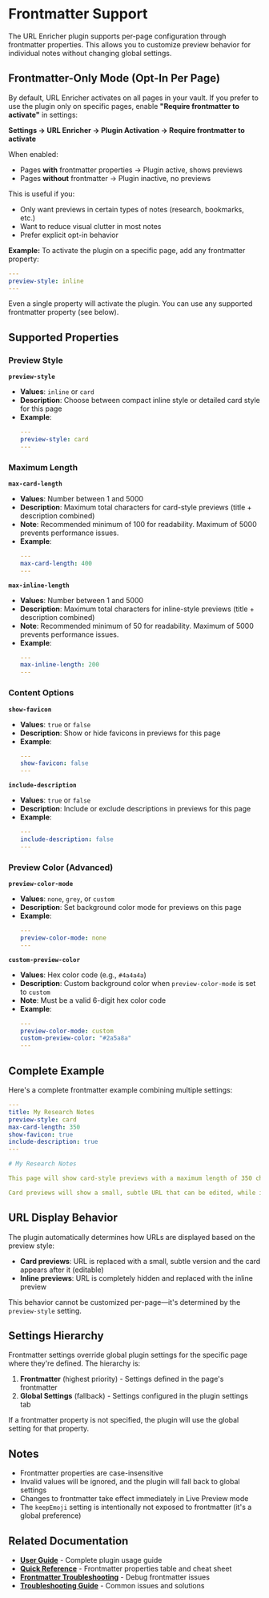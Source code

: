 # Frontmatter Support

The URL Enricher plugin supports per-page configuration through frontmatter properties. This allows you to customize preview behavior for individual notes without changing global settings.

## Frontmatter-Only Mode (Opt-In Per Page)

By default, URL Enricher activates on all pages in your vault. If you prefer to use the plugin only on specific pages, enable **"Require frontmatter to activate"** in settings:

**Settings → URL Enricher → Plugin Activation → Require frontmatter to activate**

When enabled:
- Pages **with** frontmatter properties → Plugin active, shows previews
- Pages **without** frontmatter → Plugin inactive, no previews

This is useful if you:
- Only want previews in certain types of notes (research, bookmarks, etc.)
- Want to reduce visual clutter in most notes
- Prefer explicit opt-in behavior

**Example:** To activate the plugin on a specific page, add any frontmatter property:
```yaml
---
preview-style: inline
---
```

Even a single property will activate the plugin. You can use any supported frontmatter property (see below).

## Supported Properties

### Preview Style

**`preview-style`**
- **Values**: `inline` or `card`
- **Description**: Choose between compact inline style or detailed card style for this page
- **Example**:
  ```yaml
  ---
  preview-style: card
  ---
  ```

### Maximum Length

**`max-card-length`**
- **Values**: Number between 1 and 5000
- **Description**: Maximum total characters for card-style previews (title + description combined)
- **Note**: Recommended minimum of 100 for readability. Maximum of 5000 prevents performance issues.
- **Example**:
  ```yaml
  ---
  max-card-length: 400
  ---
  ```

**`max-inline-length`**
- **Values**: Number between 1 and 5000
- **Description**: Maximum total characters for inline-style previews (title + description combined)
- **Note**: Recommended minimum of 50 for readability. Maximum of 5000 prevents performance issues.
- **Example**:
  ```yaml
  ---
  max-inline-length: 200
  ---
  ```

### Content Options

**`show-favicon`**
- **Values**: `true` or `false`
- **Description**: Show or hide favicons in previews for this page
- **Example**:
  ```yaml
  ---
  show-favicon: false
  ---
  ```

**`include-description`**
- **Values**: `true` or `false`
- **Description**: Include or exclude descriptions in previews for this page
- **Example**:
  ```yaml
  ---
  include-description: false
  ---
  ```

### Preview Color (Advanced)

**`preview-color-mode`**
- **Values**: `none`, `grey`, or `custom`
- **Description**: Set background color mode for previews on this page
- **Example**:
  ```yaml
  ---
  preview-color-mode: none
  ---
  ```

**`custom-preview-color`**
- **Values**: Hex color code (e.g., `#4a4a4a`)
- **Description**: Custom background color when `preview-color-mode` is set to `custom`
- **Note**: Must be a valid 6-digit hex color code
- **Example**:
  ```yaml
  ---
  preview-color-mode: custom
  custom-preview-color: "#2a5a8a"
  ---
  ```

## Complete Example

Here's a complete frontmatter example combining multiple settings:

```yaml
---
title: My Research Notes
preview-style: card
max-card-length: 350
show-favicon: true
include-description: true
---

# My Research Notes

This page will show card-style previews with a maximum length of 350 characters.

Card previews will show a small, subtle URL that can be edited, while inline previews hide the URL entirely.
```

## URL Display Behavior

The plugin automatically determines how URLs are displayed based on the preview style:

- **Card previews**: URL is replaced with a small, subtle version and the card appears after it (editable)
- **Inline previews**: URL is completely hidden and replaced with the inline preview

This behavior cannot be customized per-page—it's determined by the `preview-style` setting.

## Settings Hierarchy

Frontmatter settings override global plugin settings for the specific page where they're defined. The hierarchy is:

1. **Frontmatter** (highest priority) - Settings defined in the page's frontmatter
2. **Global Settings** (fallback) - Settings configured in the plugin settings tab

If a frontmatter property is not specified, the plugin will use the global setting for that property.

## Notes

- Frontmatter properties are case-insensitive
- Invalid values will be ignored, and the plugin will fall back to global settings
- Changes to frontmatter take effect immediately in Live Preview mode
- The `keepEmoji` setting is intentionally not exposed to frontmatter (it's a global preference)

## Related Documentation

- **[User Guide](../USER-GUIDE.md)** - Complete plugin usage guide
- **[Quick Reference](../QUICK-REFERENCE.md)** - Frontmatter properties table and cheat sheet
- **[Frontmatter Troubleshooting](FRONTMATTER-TROUBLESHOOTING.md)** - Debug frontmatter issues
- **[Troubleshooting Guide](../TROUBLESHOOTING.md)** - Common issues and solutions
